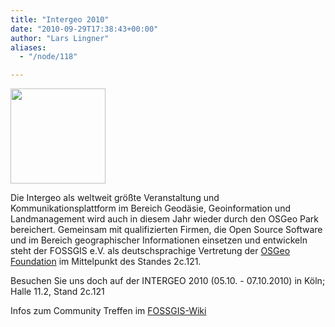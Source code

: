 ```yaml
---
title: "Intergeo 2010"
date: "2010-09-29T17:38:43+00:00"
author: "Lars Lingner"
aliases:
  - "/node/118"

---
```


<a href="https://www.intergeo.de/" target="_new"><img src="/news/images/2010-08-26-intergeo-logo.jpg" width="152px" /></a>

Die Intergeo als weltweit größte Veranstaltung und Kommunikationsplattform im
Bereich Geodäsie, Geoinformation und Landmanagement wird auch in diesem Jahr
wieder durch den OSGeo Park bereichert. Gemeinsam mit qualifizierten Firmen,
die Open Source Software und im Bereich geographischer Informationen einsetzen
und entwickeln steht der FOSSGIS e.V. als deutschsprachige Vertretung der <a
href="https://www.osgeo.org/" target="_new">OSGeo Foundation</a> im Mittelpunkt
des Standes 2c.121.

Besuchen Sie uns doch auf der INTERGEO 2010 (05.10. - 07.10.2010) in Köln;
Halle 11.2, Stand 2c.121

Infos zum Community Treffen im <a href="https://www.fossgis.de/wiki/Intergeo_2010/Community-Treffen">FOSSGIS-Wiki</a>
